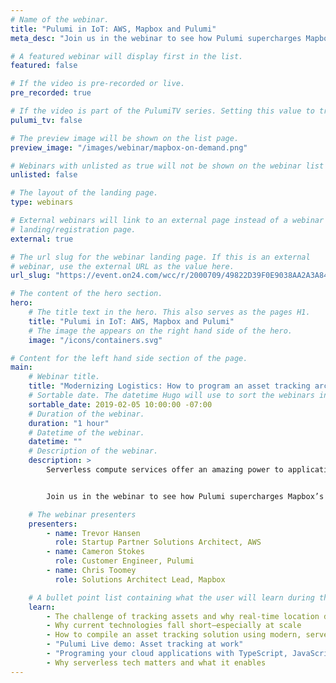 ```yaml
---
# Name of the webinar.
title: "Pulumi in IoT: AWS, Mapbox and Pulumi"
meta_desc: "Join us in the webinar to see how Pulumi supercharges Mapbox’s IoT asset tracking architecture on AWS, from API Gateway, Amazon Kinesis, to DynamoDB and S3."

# A featured webinar will display first in the list.
featured: false

# If the video is pre-recorded or live.
pre_recorded: true

# If the video is part of the PulumiTV series. Setting this value to true will list the video in the "PulumiTV" section.
pulumi_tv: false

# The preview image will be shown on the list page.
preview_image: "/images/webinar/mapbox-on-demand.png"

# Webinars with unlisted as true will not be shown on the webinar list
unlisted: false

# The layout of the landing page.
type: webinars

# External webinars will link to an external page instead of a webinar
# landing/registration page.
external: true

# The url slug for the webinar landing page. If this is an external
# webinar, use the external URL as the value here.
url_slug: "https://event.on24.com/wcc/r/2000709/49822D39F0E9038AA2A3A84E04BF575D?partnerref=pulumi"

# The content of the hero section.
hero:
    # The title text in the hero. This also serves as the pages H1.
    title: "Pulumi in IoT: AWS, Mapbox and Pulumi"
    # The image the appears on the right hand side of the hero.
    image: "/icons/containers.svg"

# Content for the left hand side section of the page.
main:
    # Webinar title.
    title: "Modernizing Logistics: How to program an asset tracking architecture using serverless technologies"
    # Sortable date. The datetime Hugo will use to sort the webinars in date order.
    sortable_date: 2019-02-05 10:00:00 -07:00
    # Duration of the webinar.
    duration: "1 hour"
    # Datetime of the webinar.
    datetime: ""
    # Description of the webinar.
    description: >
        Serverless compute services offer an amazing power to application developers to leverage: highly available, automatically scaled, low-ceremony, pay-per-value functions created in several lines of code. With Pulumi’s cloud native SDKs, serverless gets more fun. Using general purpose languages, we can create resources, and then wire up event handlers, like in normal event-driven programming!


        Join us in the webinar to see how Pulumi supercharges Mapbox’s IoT asset tracking architecture on AWS, from API Gateway, Amazon Kinesis, to DynamoDB and S3.

    # The webinar presenters
    presenters:
        - name: Trevor Hansen
          role: Startup Partner Solutions Architect, AWS
        - name: Cameron Stokes
          role: Customer Engineer, Pulumi
        - name: Chris Toomey
          role: Solutions Architect Lead, Mapbox

    # A bullet point list containing what the user will learn during the webinar.
    learn:
        - The challenge of tracking assets and why real-time location data matters
        - Why current technologies fall short—especially at scale
        - How to compile an asset tracking solution using modern, serverless technology with Pulumi, AWS, and Mapbox
        - "Pulumi Live demo: Asset tracking at work"
        - "Programing your cloud applications with TypeScript, JavaScript, or Python: Pulumi SDKs and Service"
        - Why serverless tech matters and what it enables
---
```

